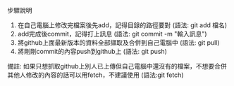 步驟說明

1. 在自己電腦上修改完檔案後先add，記得目錄的路徑要對 (語法: git add 檔名)
2. add完成後commit，記得打上訊息 (語法: git commit -m "輸入訊息")
3. 將github上面最新版本的資料全部擷取及合併到自己電腦中 (語法: git pull)
4. 將剛剛commit的內容push到github上 (語法: git push)

備註: 如果只想抓取github上別人已上傳但自己電腦中還沒有的檔案，不想要合併其他人修改的內容的話可以用fetch，不建議使用 (語法:git fetch)
